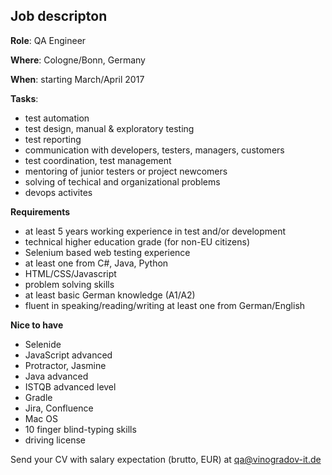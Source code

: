 ## Job descripton

**Role**: QA Engineer

**Where**: Cologne/Bonn, Germany

**When**: starting March/April 2017

**Tasks**:

- test automation 
- test design, manual & exploratory testing
- test reporting
- communication with developers, testers, managers, customers
- test coordination, test management
- mentoring of junior testers or project newcomers
- solving of techical and organizational problems
- devops activites

**Requirements**

- at least 5 years working experience in test and/or development
- technical higher education grade (for non-EU citizens)
- Selenium based web testing experience
- at least one from C#, Java, Python
- HTML/CSS/Javascript
- problem solving skills
- at least basic German knowledge (A1/A2)
- fluent in speaking/reading/writing at least one from German/English

**Nice to have**

- Selenide
- JavaScript advanced
- Protractor, Jasmine
- Java advanced
- ISTQB advanced level
- Gradle
- Jira, Confluence
- Mac OS
- 10 finger blind-typing skills
- driving license


Send your CV with salary expectation (brutto, EUR) at qa@vinogradov-it.de
